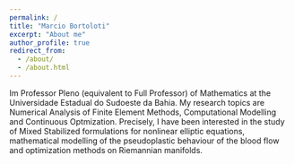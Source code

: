 ```yaml
---
permalink: /
title: "Marcio Bortoloti"
excerpt: "About me"
author_profile: true
redirect_from: 
  - /about/
  - /about.html
---
```


Im Professor Pleno (equivalent to Full Professor) of Mathematics at the Universidade Estadual do Sudoeste da Bahia. My research topics are Numerical Analysis of Finite Element Methods, Computational Modelling and Continuous Optmization. Precisely, I have been interested in the study of Mixed Stabilized formulations for nonlinear elliptic equations, mathematical modelling of the pseudoplastic behaviour of the blood flow and optimization methods on Riemannian manifolds.


